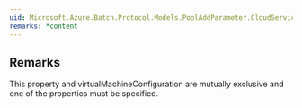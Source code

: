```yaml
---  
uid: Microsoft.Azure.Batch.Protocol.Models.PoolAddParameter.CloudServiceConfiguration  
remarks: *content  
---  
```

  
## Remarks  
 This property and virtualMachineConfiguration are mutually             exclusive and one of the properties must be specified.